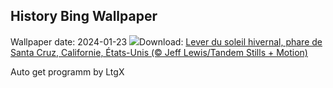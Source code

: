 ## History Bing Wallpaper
Wallpaper date: 2024-01-23
![](https://www.bing.com/th?id=OHR.SantaCruzSunrise_FR-CA1920260402_UHD.jpg&w=1000)Download: [Lever du soleil hivernal, phare de Santa Cruz, Californie, États-Unis (© Jeff Lewis/Tandem Stills + Motion)](https://www.bing.com/th?id=OHR.SantaCruzSunrise_FR-CA1920260402_UHD.jpg)

Auto get programm by LtgX
